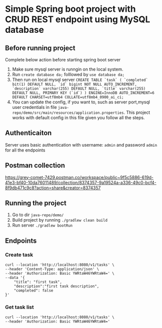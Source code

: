 # Simple Spring boot project with CRUD REST endpoint using MySQL database
### 
## Before running project
Complete below action before starting spring boot server
1. Make sure mysql server is runngin on the local system.
2. Run `create database da;` folllowed by `use database da;`
3. Then run on local mysql server ```CREATE TABLE `task` (
  `completed` bit(1) DEFAULT NULL,
  `id` bigint NOT NULL AUTO_INCREMENT,
  `description` varchar(255) DEFAULT NULL,
  `title` varchar(255) DEFAULT NULL,
  PRIMARY KEY (`id`)
) ENGINE=InnoDB AUTO_INCREMENT=6 DEFAULT CHARSET=utf8mb4 COLLATE=utf8mb4_0900_ai_ci;```
4. You can update the config, if you want to, such as server port,mysql user credentials in file `java-repo/demo/src/main/resources/application.properties`. This project works with default config in this file given you follow all the steps.

## Authenticaiton
Server uses basic authentication with username: `admin` and password `admin` for all the endpoints

## Postman collection
https://grey-comet-7429.postman.co/workspace/public~9f5c5886-619d-41e3-bf40-10da76011489/collection/8374357-9a19524a-a336-49c0-bcf4-8f9db471c9c8?action=share&creator=8374357

## Running the project
1. Go to dir `java-repo/demo/`
2. Build project by running `./gradlew clean build`
3. Run server `./gradlew bootRun`

## Endpoints
### Create task
```
curl --location 'http://localhost:8080/v1/tasks' \
--header 'Content-Type: application/json' \
--header 'Authorization: Basic YWRtaW46YWRtaW4=' \
--data '{
    "title": "first task",
    "description":"first task description",
    "completed": false
}'
```
### Get task list
```
curl --location 'http://localhost:8080/v1/tasks' \
--header 'Authorization: Basic YWRtaW46YWRtaW4='
```

   
